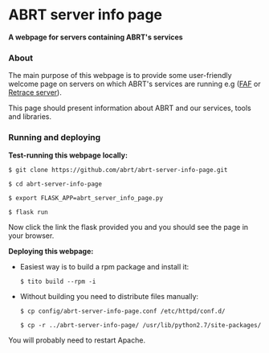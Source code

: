 # ABRT server info page

**A webpage for servers containing ABRT's services**

### About
The main purpose of this webpage is to provide some user-friendly welcome
page on servers on which ABRT's services are running e.g 
([FAF](https://github.com/abrt/faf) or 
[Retrace server](https://github.com/abrt/retrace-server)).

This page should present information about ABRT and our services, tools and 
libraries.

### Running and deploying
**Test-running this webpage locally:**

    $ git clone https://github.com/abrt/abrt-server-info-page.git

    $ cd abrt-server-info-page

    $ export FLASK_APP=abrt_server_info_page.py

    $ flask run
Now click the link the flask provided you and you should see the page in your
browser.

**Deploying this webpage:**
* Easiest way is to build a rpm package and install it:

    `$ tito build --rpm -i`

* Without building you need to distribute files manually:

    `$ cp config/abrt-server-info-page.conf /etc/httpd/conf.d/`

    `$ cp -r ../abrt-server-info-page/ /usr/lib/python2.7/site-packages/`

You will probably need to restart Apache.



